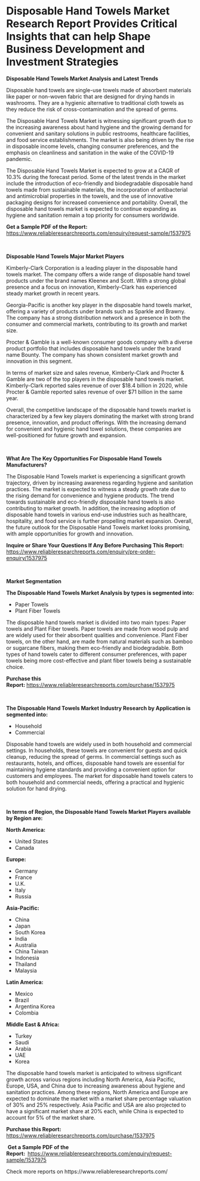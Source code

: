 <p><h1>Disposable Hand Towels Market Research Report Provides Critical Insights that can help Shape Business Development and Investment Strategies</h1></p><p><strong>Disposable Hand Towels Market Analysis and Latest Trends</strong></p>
<p><p>Disposable hand towels are single-use towels made of absorbent materials like paper or non-woven fabric that are designed for drying hands in washrooms. They are a hygienic alternative to traditional cloth towels as they reduce the risk of cross-contamination and the spread of germs.</p><p>The Disposable Hand Towels Market is witnessing significant growth due to the increasing awareness about hand hygiene and the growing demand for convenient and sanitary solutions in public restrooms, healthcare facilities, and food service establishments. The market is also being driven by the rise in disposable income levels, changing consumer preferences, and the emphasis on cleanliness and sanitation in the wake of the COVID-19 pandemic.</p><p>The Disposable Hand Towels Market is expected to grow at a CAGR of 10.3% during the forecast period. Some of the latest trends in the market include the introduction of eco-friendly and biodegradable disposable hand towels made from sustainable materials, the incorporation of antibacterial and antimicrobial properties in the towels, and the use of innovative packaging designs for increased convenience and portability. Overall, the disposable hand towels market is expected to continue expanding as hygiene and sanitation remain a top priority for consumers worldwide.</p></p>
<p><strong>Get a Sample PDF of the Report:&nbsp;</strong> <a href="https://www.reliableresearchreports.com/enquiry/request-sample/1537975">https://www.reliableresearchreports.com/enquiry/request-sample/1537975</a></p>
<p>&nbsp;</p>
<p><strong>Disposable Hand Towels Major Market Players</strong></p>
<p><p>Kimberly-Clark Corporation is a leading player in the disposable hand towels market. The company offers a wide range of disposable hand towel products under the brand names Kleenex and Scott. With a strong global presence and a focus on innovation, Kimberly-Clark has experienced steady market growth in recent years.</p><p>Georgia-Pacific is another key player in the disposable hand towels market, offering a variety of products under brands such as Sparkle and Brawny. The company has a strong distribution network and a presence in both the consumer and commercial markets, contributing to its growth and market size.</p><p>Procter & Gamble is a well-known consumer goods company with a diverse product portfolio that includes disposable hand towels under the brand name Bounty. The company has shown consistent market growth and innovation in this segment.</p><p>In terms of market size and sales revenue, Kimberly-Clark and Procter & Gamble are two of the top players in the disposable hand towels market. Kimberly-Clark reported sales revenue of over $18.4 billion in 2020, while Procter & Gamble reported sales revenue of over $71 billion in the same year.</p><p>Overall, the competitive landscape of the disposable hand towels market is characterized by a few key players dominating the market with strong brand presence, innovation, and product offerings. With the increasing demand for convenient and hygienic hand towel solutions, these companies are well-positioned for future growth and expansion.</p></p>
<p>&nbsp;</p>
<p><strong>What Are The Key Opportunities For Disposable Hand Towels Manufacturers?</strong></p>
<p><p>The Disposable Hand Towels market is experiencing a significant growth trajectory, driven by increasing awareness regarding hygiene and sanitation practices. The market is expected to witness a steady growth rate due to the rising demand for convenience and hygiene products. The trend towards sustainable and eco-friendly disposable hand towels is also contributing to market growth. In addition, the increasing adoption of disposable hand towels in various end-use industries such as healthcare, hospitality, and food service is further propelling market expansion. Overall, the future outlook for the Disposable Hand Towels market looks promising, with ample opportunities for growth and innovation.</p></p>
<p><strong>Inquire or Share Your Questions If Any Before Purchasing This Report:</strong> <a href="https://www.reliableresearchreports.com/enquiry/pre-order-enquiry/1537975">https://www.reliableresearchreports.com/enquiry/pre-order-enquiry/1537975</a></p>
<p>&nbsp;</p>
<p><strong>Market Segmentation</strong></p>
<p><strong>The Disposable Hand Towels Market Analysis by types is segmented into:</strong></p>
<p><ul><li>Paper Towels</li><li>Plant Fiber Towels</li></ul></p>
<p><p>The disposable hand towels market is divided into two main types: Paper towels and Plant Fiber towels. Paper towels are made from wood pulp and are widely used for their absorbent qualities and convenience. Plant Fiber towels, on the other hand, are made from natural materials such as bamboo or sugarcane fibers, making them eco-friendly and biodegradable. Both types of hand towels cater to different consumer preferences, with paper towels being more cost-effective and plant fiber towels being a sustainable choice.</p></p>
<p><strong>Purchase this Report:&nbsp;</strong><a href="https://www.reliableresearchreports.com/purchase/1537975">https://www.reliableresearchreports.com/purchase/1537975</a></p>
<p>&nbsp;</p>
<p><strong>The Disposable Hand Towels Market Industry Research by Application is segmented into:</strong></p>
<p><ul><li>Household</li><li>Commercial</li></ul></p>
<p><p>Disposable hand towels are widely used in both household and commercial settings. In households, these towels are convenient for guests and quick cleanup, reducing the spread of germs. In commercial settings such as restaurants, hotels, and offices, disposable hand towels are essential for maintaining hygiene standards and providing a convenient option for customers and employees. The market for disposable hand towels caters to both household and commercial needs, offering a practical and hygienic solution for hand drying.</p></p>
<p>&nbsp;</p>
<p><strong>In terms of Region, the Disposable Hand Towels Market Players available by Region are:</strong></p>
<p>
    <p> <strong> North America: </strong>
        <ul>
            <li>United States</li>
            <li>Canada</li>
        </ul>
        </p> 
    <p> <strong> Europe: </strong>
        <ul>
            <li>Germany</li>
            <li>France</li>
            <li>U.K.</li>
            <li>Italy</li>
            <li>Russia</li>
        </ul>
        </p> 
    <p> <strong> Asia-Pacific: </strong>
        <ul>
            <li>China</li>
            <li>Japan</li>
            <li>South Korea</li>
            <li>India</li>
            <li>Australia</li>
            <li>China Taiwan</li>
            <li>Indonesia</li>
            <li>Thailand</li>
            <li>Malaysia</li>
        </ul>
        </p> 
    <p> <strong> Latin America: </strong>
        <ul>
            <li>Mexico</li>
            <li>Brazil</li>
            <li>Argentina Korea</li>
            <li>Colombia</li>
        </ul>
        </p> 
    <p> <strong> Middle East & Africa: </strong>
        <ul>
            <li>Turkey</li>
            <li>Saudi</li>
            <li>Arabia</li>
            <li>UAE</li>
            <li>Korea</li>
        </ul>
    </p>
    </p>
<p><p>The disposable hand towels market is anticipated to witness significant growth across various regions including North America, Asia Pacific, Europe, USA, and China due to increasing awareness about hygiene and sanitation practices. Among these regions, North America and Europe are expected to dominate the market with a market share percentage valuation of 30% and 25% respectively. Asia Pacific and USA are also projected to have a significant market share at 20% each, while China is expected to account for 5% of the market share.</p></p>
<p><strong>Purchase this Report: </strong><a href="https://www.reliableresearchreports.com/purchase/1537975">https://www.reliableresearchreports.com/purchase/1537975</a></p>
<p>&nbsp;<strong>Get a Sample PDF of the Report:&nbsp;&nbsp;</strong><a href="https://www.reliableresearchreports.com/enquiry/request-sample/1537975">https://www.reliableresearchreports.com/enquiry/request-sample/1537975</a></p>
<p><strong></strong></p>
<p>Check more reports on https://www.reliableresearchreports.com/</p>